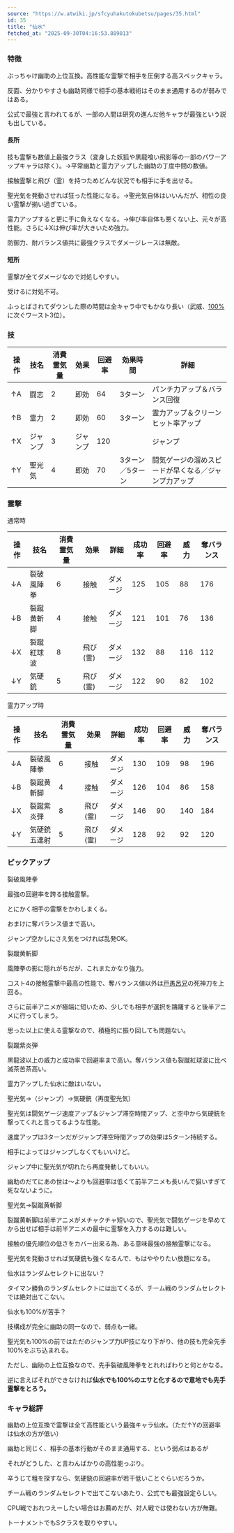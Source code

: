 ```yaml
---
source: "https://w.atwiki.jp/sfcyuhakutokubetsu/pages/35.html"
id: 35
title: "仙水"
fetched_at: "2025-09-30T04:16:53.889013"
---
```


### 特徴

ぶっちゃけ幽助の上位互換。高性能な霊撃で相手を圧倒する高スペックキャラ。
  
反面、分かりやすさも幽助同様で相手の基本戦術はそのまま通用するのが弱みではある。
  
公式で最強と言われてるが、一部の人間は研究の進んだ他キャラが最強という説も出している。

  

#### 長所

  

技も霊撃も数値上最強クラス（変身した妖狐や黒龍喰い飛影等の一部のパワーアップキャラは除く）。→平常幽助と霊力アップした幽助の丁度中間の数値。
  
接触霊撃と飛び（霊）を持つためどんな状況でも相手に手を出せる。
  
聖光気を発動させれば狂った性能になる。→聖光気自体はいいんだが、相性の良い霊撃が揃い過ぎている。
  
霊力アップすると更に手に負えなくなる。→伸び率自体も悪くない上、元々が高性能。さらに↓Xは伸び率が大きいため強力。
  
防御力、耐バランス値共に最強クラスでダメージレースは無敵。

  

#### 短所

  

霊撃が全てダメージなので対処しやすい。
  
受けるに対処不可。
  
ふっとばされてダウンした際の時間は全キャラ中でもかなり長い（武威、[100%](https://w.atwiki.jp//w.atwiki.jp/sfcyuhakutokubetsu/pages/31.html "100% (2565d)")に次ぐワースト3位）。

  

### 技

| 操作 | 技名 | 消費霊気量 | 効果 | 回避率 | 効果時間 | 詳細 |
| --- | --- | --- | --- | --- | --- | --- |
| ↑A | 闘志 | 2 | 即効 | 64 | 3ターン | パンチ力アップ＆バランス回復 |
| ↑B | 霊力 | 2 | 即効 | 60 | 3ターン | 霊力アップ＆クリーンヒット率アップ |
| ↑X | ジャンプ | 3 | ジャンプ | 120 |  | ジャンプ |
| ↑Y | 聖光気 | 4 | 即効 | 70 | 3ターン／5ターン | 闘気ゲージの溜めスピードが早くなる／ジャンプ力アップ |

  

### 霊撃

通常時

| 操作 | 技名 | 消費霊気量 | 効果 | 詳細 | 成功率 | 回避率 | 威力 | 奪バランス |
| --- | --- | --- | --- | --- | --- | --- | --- | --- |
| ↓A | 裂破風陣拳 | 6 | 接触 | ダメージ | 125 | 105 | 88 | 176 |
| ↓B | 裂蹴黄斬脚 | 4 | 接触 | ダメージ | 121 | 101 | 76 | 136 |
| ↓X | 裂蹴紅球波 | 8 | 飛び(霊) | ダメージ | 132 | 88 | 116 | 112 |
| ↓Y | 気硬銃 | 5 | 飛び(霊) | ダメージ | 122 | 90 | 82 | 102 |

  

霊力アップ時

| 操作 | 技名 | 消費霊気量 | 効果 | 詳細 | 成功率 | 回避率 | 威力 | 奪バランス |
| --- | --- | --- | --- | --- | --- | --- | --- | --- |
| ↓A | 裂破風陣拳 | 6 | 接触 | ダメージ | 130 | 109 | 98 | 196 |
| ↓B | 裂蹴黄斬脚 | 4 | 接触 | ダメージ | 126 | 104 | 86 | 158 |
| ↓X | 裂蹴紫炎弾 | 8 | 飛び(霊) | ダメージ | 146 | 90 | 140 | 184 |
| ↓Y | 気硬銃五連射 | 5 | 飛び(霊) | ダメージ | 128 | 92 | 92 | 120 |

  

### ピックアップ

  

裂破風陣拳
  
最強の回避率を誇る接触霊撃。
  
とにかく相手の霊撃をかわしまくる。
  
おまけに奪バランス値まで高い。
  
ジャンプ空かしにさえ気をつければ乱発OK。

  

裂蹴黄斬脚
  
風陣拳の影に隠れがちだが、これまたかなり強力。
  
コスト4の接触霊撃中最高の性能で、奪バランス値以外は[戸愚呂兄](https://w.atwiki.jp//w.atwiki.jp/sfcyuhakutokubetsu/pages/29.html "戸愚呂兄 (1067d)")の死神刀を上回る。
  
さらに前半アニメが極端に短いため、少しでも相手が選択を躊躇すると後半アニメに行ってしまう。
  
思った以上に使える霊撃なので、積極的に振り回しても問題ない。

  

裂蹴紫炎弾
  
黒龍波以上の威力と成功率で回避率まで高い。奪バランス値も裂蹴紅球波に比べ滅茶苦茶高い。
  
霊力アップした仙水に敵はいない。

  

聖光気→（ジャンプ）→気硬銃（再度聖光気）
  
聖光気は闘気ゲージ速度アップ＆ジャンプ滞空時間アップ、と空中から気硬銃を撃ってくれと言ってるような性能。
  
速度アップは3ターンだがジャンプ滞空時間アップの効果は5ターン持続する。
  
相手によってはジャンプしなくてもいいけど。
  
ジャンプ中に聖光気が切れたら再度発動してもいい。
  
幽助のだてにあの世は〜よりも回避率は低くて前半アニメも長いんで狙いすぎて死なないように。

  

聖光気→裂蹴黄斬脚
  
裂蹴黄斬脚は前半アニメがメチャクチャ短いので、聖光気で闘気ゲージを早めてから出せば相手は前半アニメの最中に霊撃を入力するのは難しい。
  
接触の優先順位の低さをカバー出来る為、ある意味最強の接触霊撃になる。
  
聖光気を発動させれば気硬銃も強くなるんで、もはややりたい放題になる。

  

仙水はランダムセレクトに出ない？
  
タイマン勝負のランダムセレクトには出てくるが、チーム戦のランダムセレクトでは絶対出てこない。

  

仙水も100%が苦手？
  
技構成が完全に幽助の同一なので、弱点も一緒。
  
聖光気も100%の前ではただのジャンプ力UP技になり下がり、他の技も完全先手100%をぶち込まれる。
  
ただし、幽助の上位互換なので、先手裂破風陣拳をとれればわりと何とかなる。
  
逆に言えばそれができなければ**仙水でも100%のエサと化するので意地でも先手霊撃をとろう。**

  

### キャラ総評

幽助の上位互換で霊撃は全て高性能という最強キャラ仙水。（ただ↑Yの回避率は仙水の方が低い）
  
幽助と同じく、相手の基本行動がそのまま通用する、という弱点はあるが
  
それがどうした、と言わんばかりの高性能っぷり。
  
辛うじて粗を探すなら、気硬銃の回避率が若干低いことぐらいだろうか。

  

チーム戦のランダムセレクトで出てこないあたり、公式でも最強設定らしい。
  
CPU戦でおれつえーしたい場合はお薦めだが、対人戦では使わない方が無難。
  
トーナメントでもSクラスを取りやすい。
